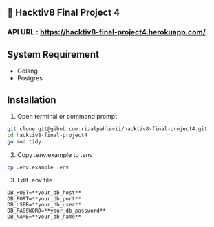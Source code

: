 ## :rocket: Hacktiv8 Final Project 4

### API URL : https://hacktiv8-final-project4.herokuapp.com/

## System Requirement

- Golang
- Postgres

## Installation
1. Open terminal or command prompt

```bash
git clone git@gihub.com:rizalpahlevii/hacktiv8-final-project4.git
cd hacktiv8-final-project4
go mod tidy
```


2. Copy .env.example to .env
```bash 
cp .env.example .env
```

3. Edit .env file
```
DB_HOST=**your_db_host**
DB_PORT=**your_db_port**
DB_USER=**your_db_user**
DB_PASSWORD=**your_db_password**
DB_NAME=**your_db_name**
```


